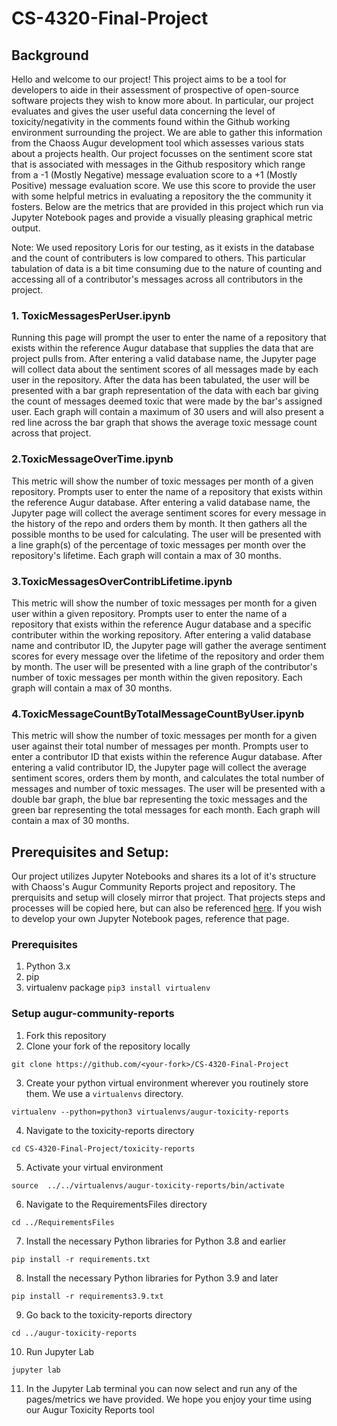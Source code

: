 # CS-4320-Final-Project

## Background
Hello and welcome to our project! This project aims to be a tool for developers to aide in their assessment of prospective of open-source software projects they wish to know more about. In particular, our project evaluates and gives the user useful data concerning the level of toxicity/negativity in the comments found within the Github working environment surrounding the project. We are able to gather this information from the Chaoss Augur development tool which assesses various stats about a projects health. Our project focusses on the sentiment score stat that is associated with messages in the Github respository which range from a -1 (Mostly Negative) message evaluation score to a +1 (Mostly Positive) message evaluation score. We use this score to provide the user with some helpful metrics in evaluating a repository the the community it fosters. Below are the metrics that are provided in this project which run via Jupyter Notebook pages and provide a visually pleasing graphical metric output.

Note: We used repository Loris for our testing, as it exists in the database and the count of contributers is low compared to others. This particular tabulation of data is a bit time consuming due to the nature of counting and accessing all of a contributor's messages across all contributors in the project.

### 1. ToxicMessagesPerUser.ipynb
Running this page will prompt the user to enter the name of a repository that exists within the reference Augur database that supplies the data that are project pulls from. After entering a valid database name, the Jupyter page will collect data about the sentiment scores of all messages made by each user in the repository. After the data has been tabulated, the user will be presented with a bar graph representation of the data with each bar giving the count of messages deemed toxic that were made by the bar's assigned user. Each graph will contain a maximum of 30 users and will also present a red line across the bar graph that shows the average toxic message count across that project.


### 2.ToxicMessageOverTime.ipynb
This metric will show the number of toxic messages per month of a given repository. Prompts user to enter the name of a repository that exists within the reference Augur database. After entering a valid database name, the Jupyter page will collect the average sentiment scores for every message in the history of the repo and orders them by month. It then gathers all the possible months to be used for calculating. The user will be presented with a line graph(s) of the percentage of toxic messages per month over the repository's lifetime. Each graph will contain a max of 30 months.

### 3.ToxicMessagesOverContribLifetime.ipynb
This metric will show the number of toxic messages per month for a given user within a given repository. Prompts user to enter the name of a repository that exists within the reference Augur database and a specific contributer within the working repository. After entering a valid database name and contributor ID, the Jupyter page will gather the average sentiment scores for every message over the lifetime of the repository and order them by month. The user will be presented with a line graph of the contributor's number of toxic messages per month within the given repository. Each graph will contain a max of 30 months.

### 4.ToxicMessageCountByTotalMessageCountByUser.ipynb
This metric will show the number of toxic messages per month for a given user against their total number of messages per month. Prompts user to enter a contributor ID that exists within the reference Augur database. After entering a valid contributor ID, the Jupyter page will collect the average sentiment scores, orders them by month, and calculates the total number of messages and number of toxic messages. The user will be presented with a double bar graph, the blue bar representing the toxic messages and the green bar representing the total messages for each month. Each graph will contain a max of 30 months.

## Prerequisites and Setup:
Our project utilizes Jupyter Notebooks and shares its a lot of it's structure with Chaoss's Augur Community Reports project and repository. The prerquisits and setup will closely mirror that project. That projects steps and processes will be copied here, but can also be referenced [here](https://github.com/chaoss/augur-community-reports "Augur Community Reports"). If you wish to develop your own Jupyter Notebook pages, reference that page.


### Prerequisites
1. Python 3.x
2. pip
3. virtualenv package `pip3 install virtualenv` 

### Setup augur-community-reports
1. Fork this repository
2. Clone your fork of the repository locally
```
git clone https://github.com/<your-fork>/CS-4320-Final-Project
````
3. Create your python virtual environment wherever you routinely store them. We use a `virtualenvs` directory. 
```
virtualenv --python=python3 virtualenvs/augur-toxicity-reports
```
4. Navigate to the toxicity-reports directory
```
cd CS-4320-Final-Project/toxicity-reports
```
5. Activate your virtual environment
```
source  ../../virtualenvs/augur-toxicity-reports/bin/activate
```
6. Navigate to the RequirementsFiles directory
```
cd ../RequirementsFiles
```
7. Install the necessary Python libraries for Python 3.8 and earlier
```
pip install -r requirements.txt
```
8. Install the necessary Python libraries for Python 3.9 and later
```
pip install -r requirements3.9.txt 
```
9. Go back to the toxicity-reports directory
```
cd ../augur-toxicity-reports
```
10. Run Jupyter Lab
```
jupyter lab
```
11. In the Jupyter Lab terminal you can now select and run any of the pages/metrics we have provided. We hope you enjoy your time using our Augur Toxicity Reports tool
